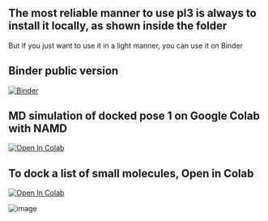 ## The most reliable manner to use pl3 is always to install it locally, as shown inside the folder
But if you just want to use it in a light manner, you can use it on Binder 
## Binder public version

[![Binder](https://mybinder.org/badge_logo.svg)](https://notebooks.gesis.org/binder/jupyter/user/quantaosun-pl3-z2nj8uii/doc/workspaces/auto-Q/tree/u_never_should_waiting.ipynb)


## MD simulation of docked pose 1 on Google Colab with NAMD

[![Open In Colab](https://colab.research.google.com/assets/colab-badge.svg)](https://colab.research.google.com/github/quantaosun/pl3/blob/main/charmgui_namd3_simulation_after_mybinder_pl3.ipynb)


## To dock a list of small molecules, Open in Colab

[![Open In Colab](https://colab.research.google.com/assets/colab-badge.svg)](https://colab.research.google.com/github/quantaosun/pl3/blob/main/Free_Cloud_Docking_multiple_docking.ipynb)
                                                                                                  

![image](https://user-images.githubusercontent.com/75652473/216478725-1e67edce-b939-4dca-a147-4e5688e53240.png)


 






